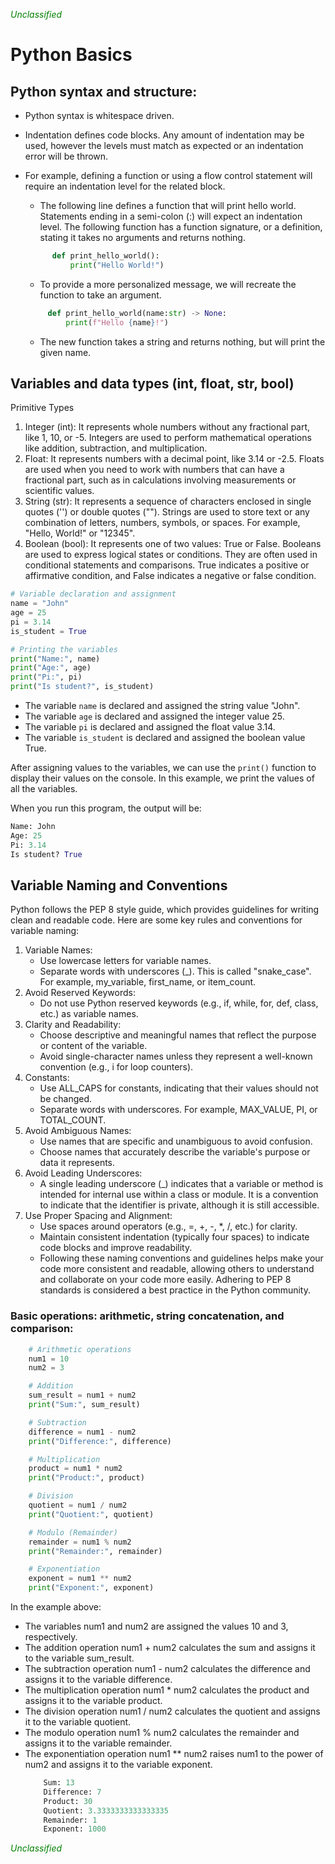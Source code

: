 <span style="color:green"><em>Unclassified</em></span>
# Python Basics
  ## Python syntax and structure:
  * Python syntax is whitespace driven.
  * Indentation defines code blocks. Any amount of indentation may be used, however the levels must match as expected or an indentation error will be thrown.
  * For example, defining a function or using a flow control statement will require an indentation level for the related block.
      * The following line defines a function that will print hello world. Statements ending in a semi-colon (:) will expect an indentation level.
      The following function has a function signature, or a definition, stating it takes no arguments and returns nothing.
      ``` python
            def print_hello_world():
                print("Hello World!")
      ```
       * To provide a more personalized message, we will recreate the function to take an argument.

       ``` python
            def print_hello_world(name:str) -> None:
                print(f"Hello {name}!")
       ```

       * The new function takes a string and returns nothing, but will print the given name.

## Variables and data types (int, float, str, bool)

Primitive Types

1. Integer (int): It represents whole numbers without any fractional part, like 1, 10, or -5. Integers are used to perform mathematical operations like addition, subtraction, and multiplication.
2. Float: It represents numbers with a decimal point, like 3.14 or -2.5. Floats are used when you need to work with numbers that can have a fractional part, such as in calculations involving measurements or scientific values.
3. String (str): It represents a sequence of characters enclosed in single quotes ('') or double quotes (""). Strings are used to store text or any combination of letters, numbers, symbols, or spaces. For example, "Hello, World!" or "12345".
4. Boolean (bool): It represents one of two values: True or False. Booleans are used to express logical states or conditions. They are often used in conditional statements and comparisons. True indicates a positive or affirmative condition, and False indicates a negative or false condition.

```python
# Variable declaration and assignment
name = "John"
age = 25
pi = 3.14
is_student = True

# Printing the variables
print("Name:", name)
print("Age:", age)
print("Pi:", pi)
print("Is student?", is_student)
```

- The variable `name` is declared and assigned the string value "John".
- The variable `age` is declared and assigned the integer value 25.
- The variable `pi` is declared and assigned the float value 3.14.
- The variable `is_student` is declared and assigned the boolean value True.

After assigning values to the variables, we can use the `print()` function to display their values on the console. In this example, we print the values of all the variables.

When you run this program, the output will be:

```python
Name: John
Age: 25
Pi: 3.14
Is student? True
```


## Variable Naming and Conventions
Python follows the PEP 8 style guide, which provides guidelines for writing clean and readable code. Here are some key rules and conventions for variable naming:

1. Variable Names:
    *  Use lowercase letters for variable names.
    * Separate words with underscores (_). This is called "snake_case". For example, my_variable, first_name, or item_count.
2. Avoid Reserved Keywords:
    * Do not use Python reserved keywords (e.g., if, while, for, def, class, etc.) as variable names.
3. Clarity and Readability:
    * Choose descriptive and meaningful names that reflect the purpose or content of the variable.
    * Avoid single-character names unless they represent a well-known convention (e.g., i for loop counters).
4. Constants:
    * Use ALL_CAPS for constants, indicating that their values should not be changed.
    * Separate words with underscores. For example, MAX_VALUE, PI, or TOTAL_COUNT.
5. Avoid Ambiguous Names:
    * Use names that are specific and unambiguous to avoid confusion.
    * Choose names that accurately describe the variable's purpose or data it  represents.
6. Avoid Leading Underscores:
    * A single leading underscore (_) indicates that a variable or method is intended for internal use within a class or module. It is a convention to indicate that the identifier is private, although it is still accessible.
7. Use Proper Spacing and Alignment:
    * Use spaces around operators (e.g., =, +, -, *, /, etc.) for clarity.
    * Maintain consistent indentation (typically four spaces) to indicate code blocks and improve readability.
    * Following these naming conventions and guidelines helps make your code more consistent and readable, allowing others to understand and collaborate on your code more easily. Adhering to PEP 8 standards is considered a best practice in the Python community.

  ### Basic operations: arithmetic, string concatenation, and comparison:
  
  
``` python
    # Arithmetic operations
    num1 = 10
    num2 = 3

    # Addition
    sum_result = num1 + num2
    print("Sum:", sum_result)

    # Subtraction
    difference = num1 - num2
    print("Difference:", difference)

    # Multiplication
    product = num1 * num2
    print("Product:", product)

    # Division
    quotient = num1 / num2
    print("Quotient:", quotient)

    # Modulo (Remainder)
    remainder = num1 % num2
    print("Remainder:", remainder)

    # Exponentiation
    exponent = num1 ** num2
    print("Exponent:", exponent)
```


In the example above:
  * The variables num1 and num2 are assigned the values 10 and 3, respectively.
  * The addition operation num1 + num2 calculates the sum and assigns it to the variable sum_result.
  * The subtraction operation num1 - num2 calculates the difference and assigns it to the variable difference.
  * The multiplication operation num1 * num2 calculates the product and assigns it to the variable product.
  * The division operation num1 / num2 calculates the quotient and assigns it to the variable quotient.
  * The modulo operation num1 % num2 calculates the remainder and assigns it to the variable remainder.
  * The exponentiation operation num1 ** num2 raises num1 to the power of num2 and assigns it to the variable exponent.
    ``` python
        Sum: 13
        Difference: 7
        Product: 30
        Quotient: 3.3333333333333335
        Remainder: 1
        Exponent: 1000
    ```
<span style="color:green"><em>Unclassified</em></span>